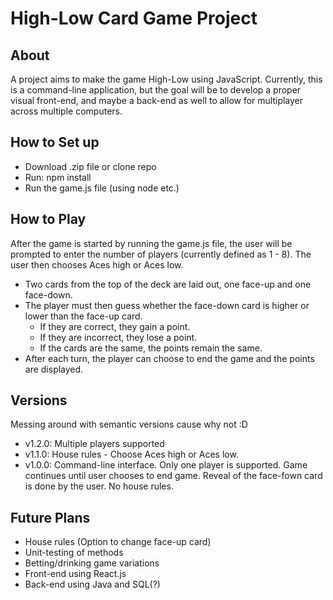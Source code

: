 # High-Low Card Game Project

## About
A project aims to make the game High-Low using JavaScript. Currently, this is a command-line application, but the goal will be to develop a proper visual front-end, and maybe a back-end as well to allow for multiplayer across multiple computers.

## How to Set up
- Download .zip file or clone repo
- Run: npm install
- Run the game.js file (using node etc.)

## How to Play
After the game is started by running the game.js file, the user will be prompted to enter the number of players (currently defined as 1 - 8). The user then chooses Aces high or Aces low.
- Two cards from the top of the deck are laid out, one face-up and one face-down. 
- The player must then guess whether the face-down card is higher or lower than the face-up card. 
    - If they are correct, they gain a point. 
    - If they are incorrect, they lose a point. 
    - If the cards are the same, the points remain the same.
- After each turn, the player can choose to end the game and the points are displayed.

## Versions
Messing around with semantic versions cause why not :D
- v1.2.0: Multiple players supported
- v1.1.0: House rules - Choose Aces high or Aces low.
- v1.0.0: Command-line interface. Only one player is supported. Game continues until user chooses to end game. Reveal of the face-fown card is done by the user. No house rules.

## Future Plans
- House rules (Option to change face-up card)
- Unit-testing of methods 
- Betting/drinking game variations
- Front-end using React.js
- Back-end using Java and SQL(?)
